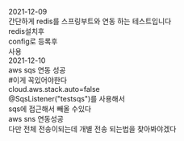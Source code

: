2021-12-09  
간단하게 redis를 스프링부트와 연동 하는 테스트입니다  
redis설치후  
config로 등록후  
사용  
2021-12-10  
aws sqs 연동  성공  
#이게 꼭있어야한다   
cloud.aws.stack.auto=false  
@SqsListener("testsqs")를 사용해서  
sqs에 접근해서 빼올 수있다  
aws sns 연동성공  
다만 전체 전송이되는데 개별 전송 되는법을 찾아봐야겠다  
